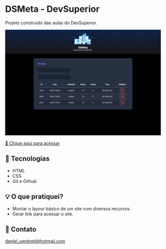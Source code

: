 # DSMeta - DevSuperior

Projeto construído das aulas do DevSuperior.

![preview](./preview.png)

[🔗 Clique aqui para acessar](https://d-broder.github.io/Projeto-DSMeta-DevSuperior-HTML-CSS/)

## 🔧 Tecnologias

-   HTML
-   CSS
-   Git e Github

## 💡 O que pratiquei?

-   Montar o layour básico de um site com diversos recursos.
-   Gerar link para acessar o site.

## 📧 Contato

daniel_sendreti@hotmail.com

